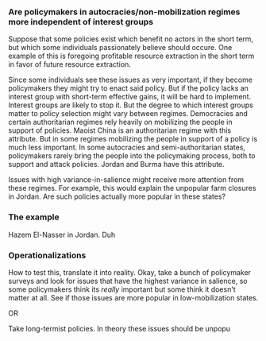 ### Are policymakers in autocracies/non-mobilization regimes more independent of interest groups

Suppose that some policies exist which benefit no actors in the short term, but which some individuals passionately believe should occure. One example of this is foregoing profitable resource extraction in the short term in favor of future resource extraction.

Since some individuals see these issues as very important, if they become policymakers they might try to enact said policy. But if the policy lacks an interest group with short-term effective gains, it will be hard to implement. Interest groups are likely to stop it. But the degree to which interest groups matter to policy selection might vary between regimes. Democracies and certain authoritarian regimes rely heavily on mobilizing the people in support of policies. Maoist China is an authoritarian regime with this attribute. But in some regimes mobilizing the people in support of a policy is much less important. In some autocracies and semi-authoritarian states, policymakers rarely bring the people into the policymaking process, both to support and attack policies. Jordan and Burma have this attribute.

Issues with high variance-in-salience might receive more attention from these regimes. For example, this would explain the unpopular farm closures in Jordan. Are such policies actually more popular in these states?

### The example

Hazem El-Nasser in Jordan. Duh

### Operationalizations

How to test this, translate it into reality. Okay, take a bunch of policymaker surveys and look for issues that have the highest variance in salience, so some policymakers think its *really* important but some think it doesn't matter at all. See if those issues are more popular in low-mobilization states.

OR

Take long-termist policies. In theory these issues should be unpopu